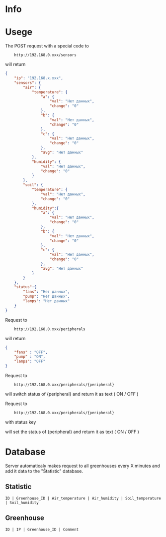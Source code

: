 Info
=====


Usege
=====
The POST request with a special code to
```http
    http://192.168.0.xxx/sensors
```

will return
```json
{
    "ip": "192.168.x.xxx",
    "sensors": {
        "air": {
            "temperature": {
                "a": {
                    "val": "Нет данных",
                    "change": "0"
                },
                "b": {
                    "val": "Нет данных",
                    "change": "0"
                },
                "c": {
                    "val": "Нет данных",
                    "change": "0"
                },
                "avg": "Нет данных"
            },
            "humidity": {
                "val": "Нет данных",
                "change": "0"
            }
        },
        "soil": {
            "temperature": {
                "val": "Нет данных",
                "change": "0"
            },
            "humidity":{
                "a": {
                    "val": "Нет данных",
                    "change": "0"
                },
                "b": {
                    "val": "Нет данных",
                    "change": "0"
                },
                "c": {
                    "val": "Нет данных",
                    "change": "0"
                },
                "avg": "Нет данных"
            } 
        }
    },
    "status":{
        "fans": "Нет данных",
        "pump": "Нет данных",
        "lamps": "Нет данных"
    }
}
```

Request to
```http
    http://192.168.0.xxx/peripherals
```
will return
```json
{
    "fans" : "OFF",
    "pump" : "ON",
    "lamps": "OFF"
}
```

Request to
```http
    http://192.168.0.xxx/peripherals/{peripheral}
```
will switch status of {peripheral} and return it as text ( ON / OFF )

Request to
```http
    http://192.168.0.xxx/peripherals/{peripheral}
```
with status key

will set the status of {peripheral} and return it as text ( ON / OFF )


Database
========
Server automaticaly makes request to all greenhouses every X minutes and add it data to the "Statistic" database.

Statistic
---------
```
ID | Greenhouse_ID | Air_temperature | Air_humidity | Soil_temperature | Soil_humidity
```

Greenhouse
----------
```
ID | IP | Greenhouse_ID | Comment
```